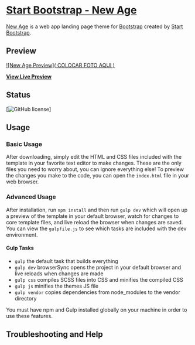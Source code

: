 # [Start Bootstrap - New Age]( http://lilliane-decorar.cf/ )

[New Age]( http://lilliane-decorar.cf/ ) is a web app landing page theme for [Bootstrap](http://lilliane-decorar.cf/) created by [Start Bootstrap]( http://lilliane-decorar.cf/  ).

## Preview

[![New Age Preview]( COLOCAR FOTO AQUI )](http://lilliane-decorar.cf/)

**[View Live Preview](http://lilliane-decorar.cf/)**

## Status

[![GitHub license](https://img.shields.io/badge/license-MIT-blue.svg)]
## Usage

### Basic Usage

After downloading, simply edit the HTML and CSS files included with the template in your favorite text editor to make changes. These are the only files you need to worry about, you can ignore everything else! To preview the changes you make to the code, you can open the `index.html` file in your web browser.

### Advanced Usage

After installation, run `npm install` and then run `gulp dev` which will open up a preview of the template in your default browser, watch for changes to core template files, and live reload the browser when changes are saved. You can view the `gulpfile.js` to see which tasks are included with the dev environment.

#### Gulp Tasks

- `gulp` the default task that builds everything
- `gulp dev` browserSync opens the project in your default browser and live reloads when changes are made
- `gulp css` compiles SCSS files into CSS and minifies the compiled CSS
- `gulp js` minifies the themes JS file
- `gulp vendor` copies dependencies from node_modules to the vendor directory

You must have npm and Gulp installed globally on your machine in order to use these features.

## Troubleshooting and Help


